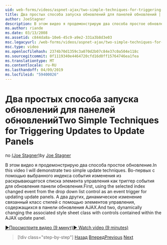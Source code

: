 ```yaml
---
uid: web-forms/videos/aspnet-ajax/two-simple-techniques-for-triggering-updates-to-update-panels
title: Два простых способа запуска обновлений для панелей обновлений | Документация Майкрософт
author: JoeStagner
description: В этом видео я продемонстрирую два способа простое обновление. Во-первых с помощью выбранного индекса событие изменения из раскрывающегося списка элемента управления как тригонометрические событий...
ms.author: riande
ms.date: 03/13/2008
ms.assetid: c844da8a-10e6-45c9-a9e2-331a3b8d3e03
msc.legacyurl: /web-forms/videos/aspnet-ajax/two-simple-techniques-for-triggering-updates-to-update-panels
msc.type: video
ms.openlocfilehash: 2374b70d1359c3a070d2b07c84e37c0a504e118c
ms.sourcegitcommit: 0f1119340e4464720cfd16d0ff15764746ea1fea
ms.translationtype: MT
ms.contentlocale: ru-RU
ms.lasthandoff: 04/09/2019
ms.locfileid: "59400026"
---
```

# <a name="two-simple-techniques-for-triggering-updates-to-update-panels"></a><span data-ttu-id="50091-104">Два простых способа запуска обновлений для панелей обновлений</span><span class="sxs-lookup"><span data-stu-id="50091-104">Two Simple Techniques for Triggering Updates to Update Panels</span></span>

<span data-ttu-id="50091-105">по [(Joe Stagner)](https://github.com/JoeStagner)</span><span class="sxs-lookup"><span data-stu-id="50091-105">by [Joe Stagner](https://github.com/JoeStagner)</span></span>

<span data-ttu-id="50091-106">В этом видео я продемонстрирую два способа простое обновление.</span><span class="sxs-lookup"><span data-stu-id="50091-106">In this video I will demonstrate two simple update techniques.</span></span> <span data-ttu-id="50091-107">Во-первых с помощью выбранного индекса события изменения из раскрывающегося списка элемента управления как триггер события для обновления панели обновления.</span><span class="sxs-lookup"><span data-stu-id="50091-107">First, using the selected index changed event from the drop down list control as an event trigger for updating update panels.</span></span> <span data-ttu-id="50091-108">А два других, динамическое изменение связанный класс стилей с помощью элементов управления, содержащихся в панели обновления AJAX.</span><span class="sxs-lookup"><span data-stu-id="50091-108">And two, dynamically changing the associated style sheet class with controls contained within the AJAX update panel.</span></span>

[<span data-ttu-id="50091-109">&#9654;Просмотрите видео (9 минут)</span><span class="sxs-lookup"><span data-stu-id="50091-109">&#9654; Watch video (9 minutes)</span></span>](https://channel9.msdn.com/Blogs/ASP-NET-Site-Videos/two-simple-techniques-for-triggering-updates-to-update-panels)

> [!div class="step-by-step"]
> <span data-ttu-id="50091-110">[Назад](how-do-i-retrieve-values-from-server-side-ajax-controls.md)
> [Вперед](use-aspnet-ajax-cascading-drop-down-control-to-access-a-database.md)</span><span class="sxs-lookup"><span data-stu-id="50091-110">[Previous](how-do-i-retrieve-values-from-server-side-ajax-controls.md)
[Next](use-aspnet-ajax-cascading-drop-down-control-to-access-a-database.md)</span></span>
